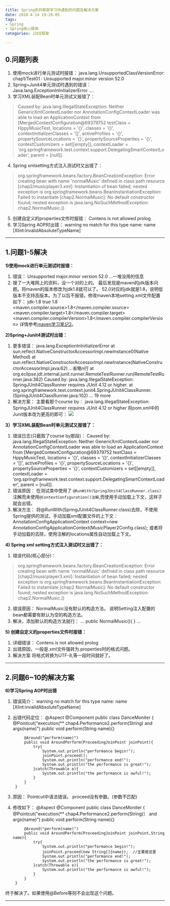 ```yaml
---
title: Spring系列框架学习中遇到的问题及解决方案
date: 2018-4-14 19:26:05 
tags: 
- Spring
- Spring核心框架
categories: J2EE框架

---
```

## 0.问题列表
1. 使用mock进行单元测试时报错：
		java.lang.UnsupportedClassVersionError: chap1/Test01 : Unsupported major.minor version 52.0
2. Spring+Junit4单元测试时遇到的错误：
		Java.lang.ExceptionInInitializerError
		....
3. 学习XML装配Bean时单元测试又报错了：
>Caused by: java.lang.IllegalStateException: Neither GenericXmlContextLoader nor AnnotationConfigContextLoader was able to load an ApplicationContext from [MergedContextConfiguration@69379752 testClass = HppyMusicTest, locations = '{}', classes = '{}', contextInitializerClasses = '[]', activeProfiles = '{}', propertySourceLocations = '{}', propertySourceProperties = '{}', contextCustomizers = set[[empty]], contextLoader = 'org.springframework.test.context.support.DelegatingSmartContextLoader', parent = [null]].
4. Spring xmlsetting方式注入测试时又出错了：
>org.springframework.beans.factory.BeanCreationException: Error creating bean with name 'normalMusic' defined in class path resource [chap2/musicplayer3.xml]: Instantiation of bean failed; nested exception is org.springframework.beans.BeanInstantiationException: Failed to instantiate [chap2.NormalMusic]: No default constructor found; nested exception is java.lang.NoSuchMethodException: chap2.NormalMusic.<init>()
5. 创建自定义的properties文件时报错：
		Contens is not allowed prolog
6. 学习Spring AOP时出错：
		warning no match for this type name: name [Xlint:invalidAbsoluteTypeName]


---
## 1.问题1-5解决
**1)使用mock进行单元测试时报错：**
1. 错误：
		Unsupported major.minor version 52.0
		...一堆没用的信息
2. 搜了一大堆网上的资料，没一个对的上的。
最后发现是maven的jdk版本问题。将maven的版本修改为jdk1.8就可以了。
52.0对应的jdk就是1.8，说明低版本不支持高版本。为了以后不报错，修改maven本地setting.xml文件配置如下：
		<profile>
		<id>jdk-1.8</id>
		<activation>
			<activeByDefault>true</activeByDefault>
			<jdk>1.8</jdk>
	    </activation>	
		<properties>
			<maven.compiler.source>1.8</maven.compiler.source>
			<maven.compiler.target>1.8</maven.compiler.target>
			<maven.compiler.compilerVersion>1.8</maven.compiler.compilerVersion>
		</properties>
		</profile>
详情参考[maven学习笔记2]()。

**2)Spring+Junit4测试时出错：**
1. 更多错误：
		java.lang.ExceptionInInitializerError
		at sun.reflect.NativeConstructorAccessorImpl.newInstance0(Native Method)
		at sun.reflect.NativeConstructorAccessorImpl.newInstance(NativeConstructorAccessorImpl.java:62)
		...省略n行
		at org.eclipse.jdt.internal.junit.runner.RemoteTestRunner.run(RemoteTestRunner.java:382)
		Caused by: java.lang.IllegalStateException: SpringJUnit4ClassRunner requires JUnit 4.12 or higher.
		at org.springframework.test.context.junit4.SpringJUnit4ClassRunner.<clinit>(SpringJUnit4ClassRunner.java:102)
		... 19 more
2. 解决方案：
主要看那个course by：
		java.lang.IllegalStateException: SpringJUnit4ClassRunner requires JUnit 4.12 or higher
将pom.xml中的Junit版本改为更高的即可：
![](http://p5ki4lhmo.bkt.clouddn.com/00041Spring%E8%A7%A3%E5%86%B3%E6%96%B9%E6%A1%881-01.jpg)

**3）学习XML装配Bean时单元测试又报错了：**
1. 错误日志(只截取了course by那段)：
Caused by: java.lang.IllegalStateException: Neither GenericXmlContextLoader nor AnnotationConfigContextLoader was able to load an ApplicationContext from [MergedContextConfiguration@69379752 testClass = HppyMusicTest, locations = '{}', classes = '{}', contextInitializerClasses = '[]', activeProfiles = '{}', propertySourceLocations = '{}', propertySourceProperties = '{}', contextCustomizers = set[[empty]], contextLoader = 'org.springframework.test.context.support.DelegatingSmartContextLoader', parent = [null]].
2. 错误原因：
在测试类中使用了
`@RunWith(SpringJUnit4ClassRunner.class)`注解而未使用`@ContextConfiguration()注解`,而使用手动加载上下文，这样子就会出错。
3. 解决方法：
将@RunWith(SpringJUnit4ClassRunner.class)去除，不使用Spring提供的测试，手动加载xml配置文件的上下文：
		AnnotationConfigApplicationContext context=new AnnotationConfigApplicationContext(MusicPlayer2Config.class);
或者将手动加载的去除，使用注解的locations属性自动加载上下文。

**4) Spring xml setting方式注入测试时又出错了：**
1. 错误代码(核心部分)：
>org.springframework.beans.factory.BeanCreationException: Error creating bean with name 'normalMusic' defined in class path resource [chap2/musicplayer3.xml]: Instantiation of bean failed; nested exception is org.springframework.beans.BeanInstantiationException: Failed to instantiate [chap2.NormalMusic]: No default constructor found; nested exception is java.lang.NoSuchMethodException: chap2.NormalMusic.<init>()
2. 错误原因：
NormalMusic没有默认的构造方法。
说明Setting注入配置的bean都需要有默认为空的构造方法。
3. 解决，添加默认的构造方法就行：
		...
		public NormalMusic(){
		}
		...

**5) 创建自定义的properties文件时报错：**
1. 详细错误：
		Contens is not allowed prolog
2. 出错原因，一般是.xml文件强转为.properties时的格式问题。
3. 解决方案
将格式转换为UTF-8,等一段时间就好了。

---
## 2.问题6~10的解决方案
**6)学习Spring AOP时出错**
1. 错误简介：
		warning no match for this type name: name [Xlint:invalidAbsoluteTypeName]
2. 出错代码定位：
		@Aspect
		@Component
		public class DanceMoniter {
			@Pointcut("execution(** chap4.Performance2.perform(String) and args(name)")
			public void perform(String name){}
			
			@Around("perform(name)")
			public void AroundPerform(ProceedingJoinPoint joinPoint){
				try{
					System.out.println("performance begin!");
					joinPoint.proceed();
					System.out.println("performance end!");
					System.out.println("the performance is great!");
				}catch(Throwable e){
					System.out.println("the performance is awful!");
				}
			}
		}
3. 原因：
Pointcut中语法错误。
proceed没有参数。(参数不匹配)
4. 修改如下：
		@Aspect
		@Component
		public class DanceMoniter {
			@Pointcut("execution(** chap4.Performance2.perform(String)） and args(name)")
			public void perform(String name){}
			
			@Around("perform(name)")
			public void AroundPerform(ProceedingJoinPoint joinPoint,String name){
				try{
					System.out.println("performance begin!");
					joinPoint.proceed(new String[]{name});	//主要是这里
					System.out.println("performance end!");
					System.out.println("the performance is great!");
				}catch(Throwable e){
					System.out.println("the performance is awful!");
				}
			}
		}
终于解决了。如果使用@Before等则不会出现这个问题。



---
